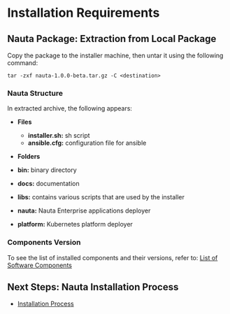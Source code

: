 # Installation Requirements

## Nauta Package: Extraction from Local Package

Copy the package to the installer machine, then untar it using the following command:

`tar -zxf nauta-1.0.0-beta.tar.gz -C <destination>`

### Nauta Structure

In extracted archive, the following appears:
- **Files**
  - **installer.sh:** sh script
  - **ansible.cfg:**  configuration file for ansible

- **Folders**
 - **bin:** binary directory
 - **docs:** documentation 
 - **libs:** contains various scripts that are used by the installer
 - **nauta:** Nauta Enterprise applications deployer
 - **platform:** Kubernetes platform deployer


### Components Version

To see the list of installed components and their versions, refer to: [List of Software Components](../System_Software_Components_Requisites/SSCR.md)

## Next Steps: Nauta Installation Process 

* [Installation Process](../Installation_Process/IP.md)



